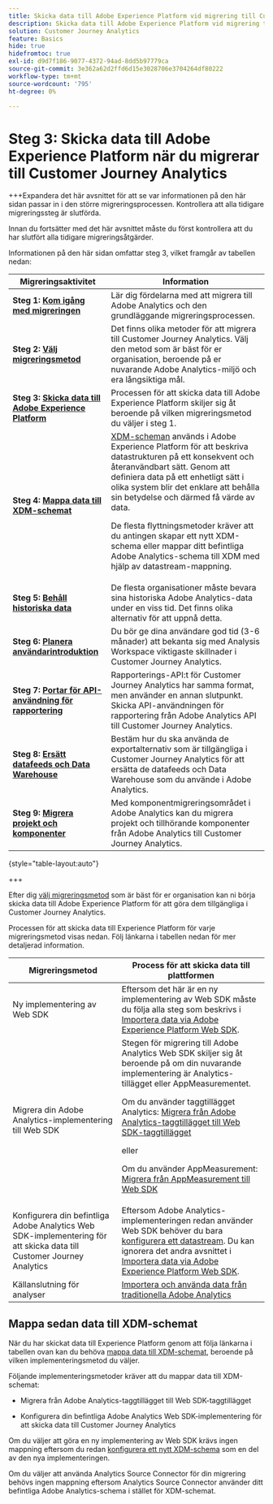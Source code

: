 ```yaml
---
title: Skicka data till Adobe Experience Platform vid migrering till Customer Journey Analytics
description: Skicka data till Adobe Experience Platform vid migrering till Customer Journey Analytics
solution: Customer Journey Analytics
feature: Basics
hide: true
hidefromtoc: true
exl-id: d9d7f186-9077-4372-94ad-8dd5b97779ca
source-git-commit: 3e362a62d2ffd6d15e3028706e3704264df80222
workflow-type: tm+mt
source-wordcount: '795'
ht-degree: 0%

---
```


# Steg 3: Skicka data till Adobe Experience Platform när du migrerar till Customer Journey Analytics

+++Expandera det här avsnittet för att se var informationen på den här sidan passar in i den större migreringsprocessen. Kontrollera att alla tidigare migreringssteg är slutförda.

Innan du fortsätter med det här avsnittet måste du först kontrollera att du har slutfört alla tidigare migreringsåtgärder.

Informationen på den här sidan omfattar steg 3, vilket framgår av tabellen nedan:

| Migreringsaktivitet | Information |
|---------|----------|
| **Steg 1: [Kom igång med migreringen](/help/getting-started/cja-migration/cja-migration-getstarted.md)** | Lär dig fördelarna med att migrera till Adobe Analytics och den grundläggande migreringsprocessen. |
| **Steg 2: [Välj migreringsmetod](/help/getting-started/cja-migration/cja-migration-method.md)** | Det finns olika metoder för att migrera till Customer Journey Analytics. Välj den metod som är bäst för er organisation, beroende på er nuvarande Adobe Analytics-miljö och era långsiktiga mål. |
| <span class="preview">**Steg 3: [Skicka data till Adobe Experience Platform](/help/getting-started/cja-migration/cja-migration-send-to-platform.md)**</span> | <span class="preview">Processen för att skicka data till Adobe Experience Platform skiljer sig åt beroende på vilken migreringsmetod du väljer i steg 1.</span> |
| **Steg 4: [Mappa data till XDM-schemat](/help/getting-started/cja-migration/cja-migration-xdm.md)** | [XDM-scheman](https://experienceleague.adobe.com/en/docs/experience-platform/xdm/home#xdm-schemas) används i Adobe Experience Platform för att beskriva datastrukturen på ett konsekvent och återanvändbart sätt. Genom att definiera data på ett enhetligt sätt i olika system blir det enklare att behålla sin betydelse och därmed få värde av data.<p>De flesta flyttningsmetoder kräver att du antingen skapar ett nytt XDM-schema eller mappar ditt befintliga Adobe Analytics-schema till XDM med hjälp av datastream-mappning.</p> |
| **Steg 5: [Behåll historiska data](/help/getting-started/cja-migration/cja-migration-historical-data.md)** | De flesta organisationer måste bevara sina historiska Adobe Analytics-data under en viss tid. Det finns olika alternativ för att uppnå detta. |
| **Steg 6: [Planera användarintroduktion](/help/getting-started/cja-migration/cja-migration-onboarding.md)** | Du bör ge dina användare god tid (3-6 månader) att bekanta sig med Analysis Workspace viktigaste skillnader i Customer Journey Analytics. |
| **Steg 7: [Portar för API-användning för rapportering](/help/getting-started/cja-migration/cja-migration-api.md)** | Rapporterings-API:t för Customer Journey Analytics har samma format, men använder en annan slutpunkt. Skicka API-användningen för rapportering från Adobe Analytics API till Customer Journey Analytics. |
| **Steg 8: [Ersätt datafeeds och Data Warehouse](/help/getting-started/cja-migration/cja-migration-export-options.md)** | Bestäm hur du ska använda de exportalternativ som är tillgängliga i Customer Journey Analytics för att ersätta de datafeeds och Data Warehouse som du använde i Adobe Analytics. |
| **Steg 9: [Migrera projekt och komponenter](/help/getting-started/cja-migration/cja-migration-projects.md)** | Med komponentmigreringsområdet i Adobe Analytics kan du migrera projekt och tillhörande komponenter från Adobe Analytics till Customer Journey Analytics. |

{style="table-layout:auto"}

+++


Efter dig [välj migreringsmetod](#step-2-choose-your-customer-journey-analytics-migration-method) som är bäst för er organisation kan ni börja skicka data till Adobe Experience Platform för att göra dem tillgängliga i Customer Journey Analytics.

Processen för att skicka data till Experience Platform för varje migreringsmetod visas nedan. Följ länkarna i tabellen nedan för mer detaljerad information.

| Migreringsmetod | Process för att skicka data till plattformen |
|---------|----------|
| Ny implementering av Web SDK | Eftersom det här är en ny implementering av Web SDK måste du följa alla steg som beskrivs i [Importera data via Adobe Experience Platform Web SDK](/help/data-ingestion/aepwebsdk.md). |
| Migrera din Adobe Analytics-implementering till Web SDK | Stegen för migrering till Adobe Analytics Web SDK skiljer sig åt beroende på om din nuvarande implementering är Analytics-tillägget eller AppMeasurementet. <p>Om du använder taggtillägget Analytics: [Migrera från Adobe Analytics-taggtillägget till Web SDK-taggtillägget](https://experienceleague.adobe.com/en/docs/analytics/implementation/aep-edge/web-sdk/analytics-extension-to-web-sdk)</p><p>eller</p><p>Om du använder AppMeasurement: [Migrera från AppMeasurement till Web SDK](https://experienceleague.adobe.com/en/docs/analytics/implementation/aep-edge/web-sdk/appmeasurement-to-web-sdk) |
| Konfigurera din befintliga Adobe Analytics Web SDK-implementering för att skicka data till Customer Journey Analytics | Eftersom Adobe Analytics-implementeringen redan använder Web SDK behöver du bara [konfigurera ett datastream](https://experienceleague.adobe.com/en/docs/analytics-platform/using/cja-data-ingestion/ingest-use-guides/edge-network/aepwebsdk#set-up-a-datastream). Du kan ignorera det andra avsnittet i [Importera data via Adobe Experience Platform Web SDK](https://experienceleague.adobe.com/en/docs/analytics-platform/using/cja-data-ingestion/ingest-use-guides/edge-network/aepwebsdk). |
| Källanslutning för analyser | [Importera och använda data från traditionella Adobe Analytics](/help/data-ingestion/analytics.md) |

## Mappa sedan data till XDM-schemat

När du har skickat data till Experience Platform genom att följa länkarna i tabellen ovan kan du behöva [mappa data till XDM-schemat](/help/getting-started/cja-migration/cja-migration-xdm.md), beroende på vilken implementeringsmetod du väljer.

Följande implementeringsmetoder kräver att du mappar data till XDM-schemat:

* Migrera från Adobe Analytics-taggtillägget till Web SDK-taggtillägget

* Konfigurera din befintliga Adobe Analytics Web SDK-implementering för att skicka data till Customer Journey Analytics

Om du väljer att göra en ny implementering av Web SDK krävs ingen mappning eftersom du redan [konfigurera ett nytt XDM-schema](https://experienceleague.adobe.com/en/docs/analytics-platform/using/cja-data-ingestion/ingest-use-guides/edge-network/aepwebsdk#set-up-a-schema) som en del av den nya implementeringen.

Om du väljer att använda Analytics Source Connector för din migrering behövs ingen mappning eftersom Analytics Source Connector använder ditt befintliga Adobe Analytics-schema i stället för XDM-schemat.
